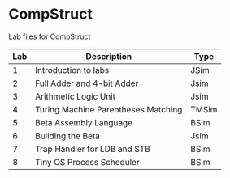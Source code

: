 # CompStruct
Lab files for CompStruct

Lab | Description | Type
----|-------------|----------------------------------
1   | Introduction to labs  | JSim
2   | Full Adder and 4-bit Adder  | Jsim
3   | Arithmetic Logic Unit | Jsim
4   | Turing Machine Parentheses Matching | TMSim
5   | Beta Assembly Language  | BSim
6   | Building the Beta | Jsim
7   | Trap Handler for LDB and STB  | BSim
8   | Tiny OS Process Scheduler  | BSim

